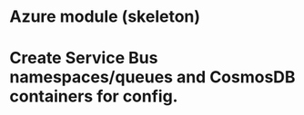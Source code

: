 # Azure module (skeleton)
# Create Service Bus namespaces/queues and CosmosDB containers for config.
